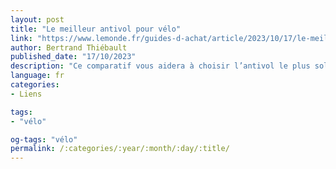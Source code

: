 ```yaml
---
layout: post
title: "Le meilleur antivol pour vélo"
link: "https://www.lemonde.fr/guides-d-achat/article/2023/10/17/le-meilleur-antivol-pour-velo_6195018_5306571.html"
author: Bertrand Thiébault
published_date: "17/10/2023"
description: "Ce comparatif vous aidera à choisir l’antivol le plus solide pour sécuriser votre deux-roues en fonction de la valeur du vélo. Nous avons testé 16 cadenas moyen et haut de gamme, des marques Kryptonite, Abus, Décathlon, Hiplok et autres, en les soumettant à des tests de destruction et de crochetages par des experts en serrurerie. Voici nos choix."
language: fr
categories:
- Liens

tags:
- "vélo"

og-tags: "vélo"
permalink: /:categories/:year/:month/:day/:title/
---
```

